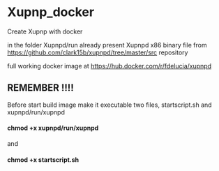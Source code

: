 # Xupnp_docker
Create Xupnp with docker

in the folder Xupnpd/run already present Xupnpd x86 binary file
from 
https://github.com/clark15b/xupnpd/tree/master/src 
repository

full working docker image at 
https://hub.docker.com/r/fdelucia/xupnpd


## REMEMBER !!!!
Before start build image make it executable two files, startscript.sh and xupnpd/run/xupnpd
#### chmod +x xupnpd/run/xupnpd
and
#### chmod +x startscript.sh


